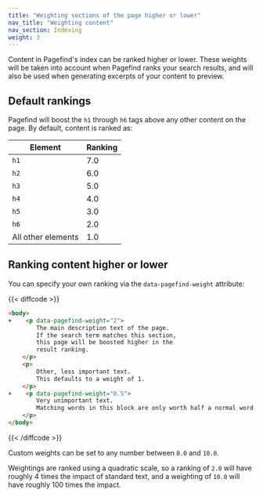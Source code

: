 ```yaml
---
title: "Weighting sections of the page higher or lower"
nav_title: "Weighting content"
nav_section: Indexing
weight: 3
---
```


Content in Pagefind's index can be ranked higher or lower. These weights will be taken into account when Pagefind ranks your search results, and will also be used when generating excerpts of your content to preview.

## Default rankings

Pagefind will boost the `h1` through `h6` tags above any other content on the page. By default, content is ranked as:

| Element            | Ranking |
|--------------------|---------|
| `h1`               | 7.0     |
| `h2`               | 6.0     |
| `h3`               | 5.0     |
| `h4`               | 4.0     |
| `h5`               | 3.0     |
| `h6`               | 2.0     |
| All other elements | 1.0     |

## Ranking content higher or lower

You can specify your own ranking via the `data-pagefind-weight` attribute:

{{< diffcode >}}
```html
<body>
+    <p data-pagefind-weight="2">
        The main description text of the page.
        If the search term matches this section,
        this page will be boosted higher in the
        result ranking.
    </p>
    <p>
        Other, less important text.
        This defaults to a weight of 1.
    </p>
+    <p data-pagefind-weight="0.5">
        Very unimportant text.
        Matching words in this block are only worth half a normal word.
    </p>
</body>
```
{{< /diffcode >}}

Custom weights can be set to any number between `0.0` and `10.0`. 

Weightings are ranked using a quadratic scale, so a ranking of `2.0` will have roughly 4 times the impact of standard text, and a weighting of `10.0` will have roughly 100 times the impact.
